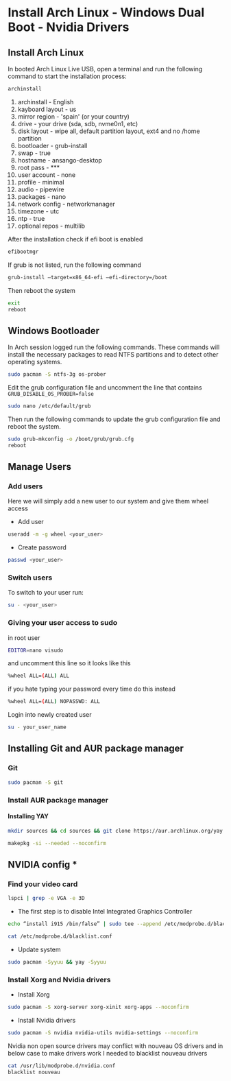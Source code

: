 # Install Arch Linux - Windows Dual Boot - Nvidia Drivers

## Install Arch Linux

In booted Arch Linux Live USB, open a terminal and run the following command to start the installation process:

```bash
archinstall
```

1. archinstall - English
2. kayboard layout - us
3. mirror region - 'spain' (or your country)
4. drive - your drive (sda, sdb, nvme0n1, etc)
5. disk layout - wipe all, default partition layout, ext4 and no /home partition
6. bootloader - grub-install
7. swap - true
8. hostname - ansango-desktop
9. root pass - \*\*\*
10. user account - none
11. profile - minimal
12. audio - pipewire
13. packages - nano
14. network config - networkmanager
15. timezone - utc
16. ntp - true
17. optional repos - multilib

After the installation check if efi boot is enabled

```bash
efibootmgr
```

If grub is not listed, run the following command

```bash
grub-install –target=x86_64-efi –efi-directory=/boot
```

Then reboot the system

```bash
exit
reboot
```

## Windows Bootloader

In Arch session logged run the following commands. These commands will install the necessary packages to read NTFS partitions and to detect other operating systems.

```bash
sudo pacman -S ntfs-3g os-prober
```

Edit the grub configuration file and uncomment the line that contains `GRUB_DISABLE_OS_PROBER=false`

```bash
sudo nano /etc/default/grub
```

Then run the following commands to update the grub configuration file and reboot the system.

```bash
sudo grub-mkconfig -o /boot/grub/grub.cfg
reboot
```

## Manage Users

### Add users

Here we will simply add a new user to our system and give them wheel access

- Add user

```sh
useradd -m -g wheel <your_user>
```

- Create password

```sh
passwd <your_user>
```

### Switch users

To switch to your user run:

```sh
su - <your_user>
```

### Giving your user access to sudo

in root user

```sh
EDITOR=nano visudo
```

and uncomment this line so it looks like this

```sh
%wheel ALL=(ALL) ALL
```

if you hate typing your password every time do this instead

```sh
%wheel ALL=(ALL) NOPASSWD: ALL
```

Login into newly created user

```bash
su - your_user_name
```

## Installing Git and AUR package manager

### Git

```bash
sudo pacman -S git
```

### Install AUR package manager

#### Installing YAY

```bash
mkdir sources && cd sources && git clone https://aur.archlinux.org/yay.git && cd yay
```

```bash
makepkg -si --needed --noconfirm
```

## NVIDIA config \*

### Find your video card

```bash
lspci | grep -e VGA -e 3D
```

- The first step is to disable Intel Integrated Graphics Controller

```bash
echo “install i915 /bin/false” | sudo tee --append /etc/modprobe.d/blacklist.conf
```

```bash
cat /etc/modprobe.d/blacklist.conf
```

- Update system

```bash
sudo pacman -Syyuu && yay -Syyuu
```

### Install Xorg and Nvidia drivers

- Install Xorg

```bash
sudo pacman -S xorg-server xorg-xinit xorg-apps --noconfirm
```

- Install Nvidia drivers

```bash
sudo pacman -S nvidia nvidia-utils nvidia-settings --noconfirm

```

Nvidia non open source drivers may conflict with nouveau OS drivers and in below case to make drivers work I needed to blacklist nouveau drivers

```bash
cat /usr/lib/modprobe.d/nvidia.conf
blacklist nouveau
```
